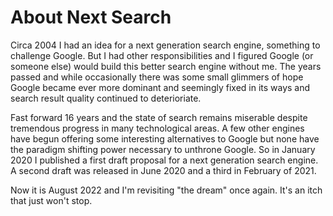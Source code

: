 # About Next Search

Circa 2004 I had an idea for a next generation search engine, something to challenge Google. But I had other responsibilities and I figured Google (or someone else) would build this better search engine without me. The years passed and while occasionally there was some small glimmers of hope Google became ever more dominant and seemingly fixed in its ways and search result quality continued to deterioriate.

Fast forward 16 years and the state of search remains miserable despite tremendous progress in many technological areas. A few other engines have begun offering some interesting alternatives to Google but none have the paradigm shifting power necessary to unthrone Google. So in January 2020 I published a first draft proposal for a next generation search engine. A second draft was released in June 2020 and a third in February of 2021.

Now it is August 2022 and I'm revisiting "the dream" once again. It's an itch that just won't stop.